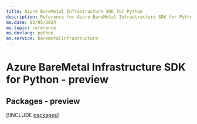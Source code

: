 ```yaml
---
title: Azure BareMetal Infrastructure SDK for Python
description: Reference for Azure BareMetal Infrastructure SDK for Python
ms.date: 03/05/2024
ms.topic: reference
ms.devlang: python
ms.service: baremetalinfrastructure
---
```

# Azure BareMetal Infrastructure SDK for Python - preview
## Packages - preview
[!INCLUDE [packages](baremetal-infrastructure-index.md)]